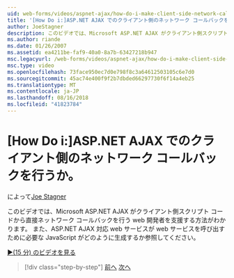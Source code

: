 ```yaml
---
uid: web-forms/videos/aspnet-ajax/how-do-i-make-client-side-network-callbacks-with-aspnet-ajax
title: '[How Do i:]ASP.NET AJAX でのクライアント側のネットワーク コールバックを行うか。 | Microsoft Docs'
author: JoeStagner
description: このビデオでは、Microsoft ASP.NET AJAX がクライアント側スクリプト コードから直接ネットワーク コールバックを行う web 開発者を支援する方法がわかります。 ASP.NET の方法も参照しています.
ms.author: riande
ms.date: 01/26/2007
ms.assetid: ea4211be-faf9-40a0-8a7b-63427218b947
msc.legacyurl: /web-forms/videos/aspnet-ajax/how-do-i-make-client-side-network-callbacks-with-aspnet-ajax
msc.type: video
ms.openlocfilehash: 73face950ec7d0e798f8c3a64612503105c6e7d0
ms.sourcegitcommit: 45ac74e400f9f2b7dbded66297730f6f14a4eb25
ms.translationtype: MT
ms.contentlocale: ja-JP
ms.lasthandoff: 08/16/2018
ms.locfileid: "41823784"
---
```

<a name="how-do-i-make-client-side-network-callbacks-with-aspnet-ajax"></a>[How Do i:]ASP.NET AJAX でのクライアント側のネットワーク コールバックを行うか。
====================
によって[Joe Stagner](https://github.com/JoeStagner)

このビデオでは、Microsoft ASP.NET AJAX がクライアント側スクリプト コードから直接ネットワーク コールバックを行う web 開発者を支援する方法がわかります。 また、ASP.NET AJAX 対応 web サービスが web サービスを呼び出すために必要な JavaScript がどのように生成するか参照してください。

[&#9654;(15 分) のビデオを見る](https://channel9.msdn.com/Blogs/ASP-NET-Site-Videos/how-do-i-make-client-side-network-callbacks-with-aspnet-ajax)

> [!div class="step-by-step"]
> [前へ](how-do-i-implement-dynamic-partial-page-updates-with-aspnet-ajax.md)
> [次へ](how-do-i-add-aspnet-ajax-features-to-an-existing-web-application.md)
